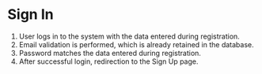 # Sign In

1. User logs in to the system with the data entered during registration.
2. Email validation is performed, which is already retained in the database.
3. Password matches the data entered during registration.
4. After successful login, redirection to the Sign Up page.
